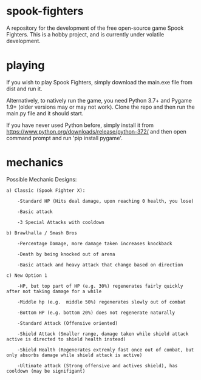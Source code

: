 # spook-fighters
A repository for the development of the free open-source game Spook Fighters. This is a hobby project, and is currently under volatile development.

# playing
If you wish to play Spook Fighters, simply download the main.exe file from dist and run it.

Alternatively, to natively run the game, you need Python 3.7+ and Pygame 1.9+ (older versions may or may not work). Clone the repo and then run the main.py file and it should start.

If you have never used Python before, simply install it from https://www.python.org/downloads/release/python-372/ and then open command prompt and run 'pip install pygame'.

# mechanics
Possible Mechanic Designs:

	a) Classic (Spook Fighter X):
	
		-Standard HP (Hits deal damage, upon reaching 0 health, you lose)
		
		-Basic attack
		
		-3 Special Attacks with cooldown
		
	b) Brawlhalla / Smash Bros
	
		-Percentage Damage, more damage taken increases knockback
		
		-Death by being knocked out of arena
		
		-Basic attack and heavy attack that change based on direction
		
	c) New Option 1
	
		-HP, but top part of HP (e.g. 30%) regenerates fairly quickly after not taking damage for a while
		
		-Middle hp (e.g.  middle 50%) regenerates slowly out of combat
		
		-Bottom HP (e.g. bottom 20%) does not regenerate naturally
		
		-Standard Attack (Offensive oriented)
		
		-Shield Attack (Smaller range, damage taken while shield attack active is directed to shield health instead)
		
		-Shield Health (Regenerates extremly fast once out of combat, but only absorbs damage while shield attack is active)
		
		-Ultimate attack (Strong offensive and actives shield), has cooldown (may be signifigant)
